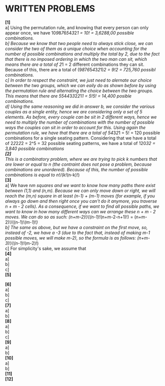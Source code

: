 # WRITTEN PROBLEMS
**[1]** <br />
  a] Using the permutation rule, and knowing that every person can only appear once, we have 10*9*8*7*6*5*4*3*2*1 = 10! = 3,6288,00 possible combinations. <br />
  b] Because we know that two people need to always stick close, we can consider the two of them as a unique choice when accounting for the number of possible combinations and multiply the total by 2, due to the fact that there is no imposed ordering in which the two man can sit, which means there are a total of 2*1 = 2 different combinations they can sit. Because of this, there are a total of (9*8*7*6*5*4*3*2*1)*2 = 9!*2 = 725,760 possibl combinations. <br />
  c] In order to respect the constraint, we just need to alernate our choice between the two groups, which we can eaily do as shown before by using the permutation rule and alternating the choice between the two groups. This means that there are 5*5*4*4*3*3*2*2*1*1 = 5!*5! = 14,400 posible combinations. <br />
  d] Using the same reasoning we did in answer b, we consider the various couples as a single entity, hence we are considering only a set of 5 elements. As before, every couple can be sit in 2 different ways, hence we need to multiply the number of combinations with the number of possible ways the couples can sit in order to account for this. Using again the permutation rule, we have that there are a total of 5*4*3*2*1 = 5! = 120 possible combinations for a single seating pattern. Considering that we have a total of 2*2*2*2*2 = 2^5 = 32 possible seating patterns, we have a total of 120*32 = 3,840 possible combinations  <br />
**[2]** <br />
  This is a combinatory problem, where we are trying to pick k numbers that are lower or equal to n (the contraint does not pose a problem, because combinations are unordered). Because of this, the number of possible combinations is equal to n!/(k!*(n-k)!) <br />
**[3]** <br />
  a] We have n*m squares and we want to know how many paths there exist between (1,1) and (n,m). Because we can only move down or right, we will reach the (m,n) square in at least (n-1) + (m-1) moves (for example, if you always go down and then right once you can't do it anymore, you traverse n + m - 2 cells). As a consequence, if we want to find all possible paths, we want to know in how many different ways can we arrange these n + m - 2 moves. We can do so as such: (n+m-2)!/((n-1)!*(n+m-2-n+1)!) = (n+m-2)!/((n-1)!*(m-1)!) <br />
  b] The same as above, but we have a constraint on the first move, so, instead of -2, we have a -3 (due to the fact that, instead of making m-1 possible moves, we will make m-2), so the formula is as follows: (n+m-3)!/((n-1)!*(m-2)!) <br />
  c] For simplicity's sake, we assume that <br />
**[4]** <br />
  a] <br />
  b] <br />
  c] <br />
**[5]** <br />

**[6]** <br />
  a] <br />
  b] <br />
  c] <br />
**[7]** <br />
  a] <br />
  b] <br />
**[8]** <br />
  a] <br />
  b] <br />
  c] <br />
**[9]** <br />
  a] <br />
  b] <br />
**[10]** <br />
  a] <br />
  b] <br />
**[11]** <br />
**[12]** <br />

